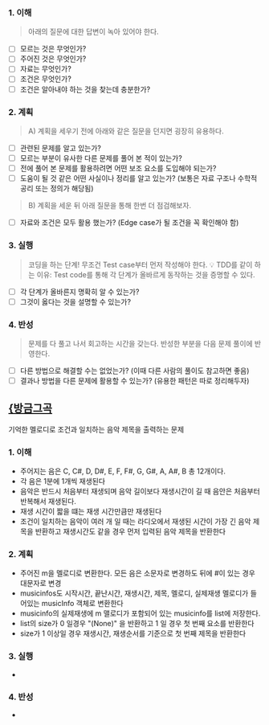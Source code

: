 ### 1. 이해
> 아래의 질문에 대한 답변이 녹아 있어야 한다.

- [ ] 모르는 것은 무엇인가?
- [ ] 주어진 것은 무엇인가?
- [ ] 자료는 무엇인가?
- [ ] 조건은 무엇인가?
- [ ] 조건은 알아내야 하는 것을 찾는데 충분한가?

### 2. 계획
> A) 계획을 세우기 전에 아래와 같은 질문을 던지면 굉장히 유용하다.

- [ ] 관련된 문제를 알고 있는가?
- [ ] 모르는 부분이 유사한 다른 문제를 풀어 본 적이 있는가?
- [ ] 전에 풀어 본 문제를 활용하려면 어떤 보조 요소를 도입해야 되는가?
- [ ] 도움이 될 것 같은 어떤 사실이나 정리를 알고 있는가? (보통은 자료 구조나 수학적 공리 또는 정의가 해당됨)

> B) 계획을 세운 뒤 아래 질문을 통해 한번 더 점검해보자.

- [ ] 자료와 조건은 모두 활용 했는가? (Edge case가 될 조건을 꼭 확인해야 함)

### 3. 실행
> 코딩을 하는 단계! 무조건 Test case부터 먼저 작성해야 한다.
💡 TDD를 같이 하는 이유: Test code를 통해 각 단계가 올바르게 동작하는 것을 증명할 수 있다.

- [ ] 각 단계가 올바른지 명확히 알 수 있는가?
- [ ] 그것이 옳다는 것을 설명할 수 있는가?

### 4. 반성
> 문제를 다 풀고 나서 회고하는 시간을 갖는다. 반성한 부분을 다음 문제 풀이에 반영한다.

- [ ] 다른 방법으로 해결할 수는 없었는가? (이때 다른 사람의 풀이도 참고하면 좋음)
- [ ] 결과나 방법을 다른 문제에 활용할 수 있는가? (유용한 패턴은 따로 정리해두자)

## [{방금그곡](https://school.programmers.co.kr/learn/courses/30/lessons/17683)
기억한 멜로디로 조건과 일치하는 음악 제목을 출력하는 문제 

### 1. 이해
- 주어지는 음은 C, C#, D, D#, E, F, F#, G, G#, A, A#, B 총 12개이다. 
- 각 음은 1분에 1개씩 재생된다
- 음악은 반드시 처음부터 재생되며 음악 길이보다 재생시간이 길 때 음안은 처음부터 반복해서 재생된다.
- 재생 시간이 짧을 떄는 재생 시간만큼만 재생된다
- 조건이 일치하는 음악이 여러 개 일 때는 라디오에서 재생된 시간이 가장 긴 음악 제목을 반환하고 재생시간도 같을 경우 먼저 입력된 음악 제목을 반환한다

### 2. 계획
- 주어진 m을 멜로디로 변환한다. 모든 음은 소문자로 변경하도 뒤에 #이 있는 경우 대문자로 변경
- musicinfos도 시작시간, 끝난시간, 재생시간, 제목, 멜로디, 실제재생 멜로디가 들어있는 musicInfo 객체로 변환한다
- musicinfo의 실제재생에 m 맬로디가 포함되어 있는 musicinfo를 list에 저장한다. 
- list의 size가 0 일경우 "(None)" 을 반환하고 1 일 경우 첫 번째 요소를 반환한다
- size가 1 이상일 경우 재생시간, 재생순서를 기준으로 첫 번째 제목을 반환한다
### 3. 실행
- 

### 4. 반성
-
